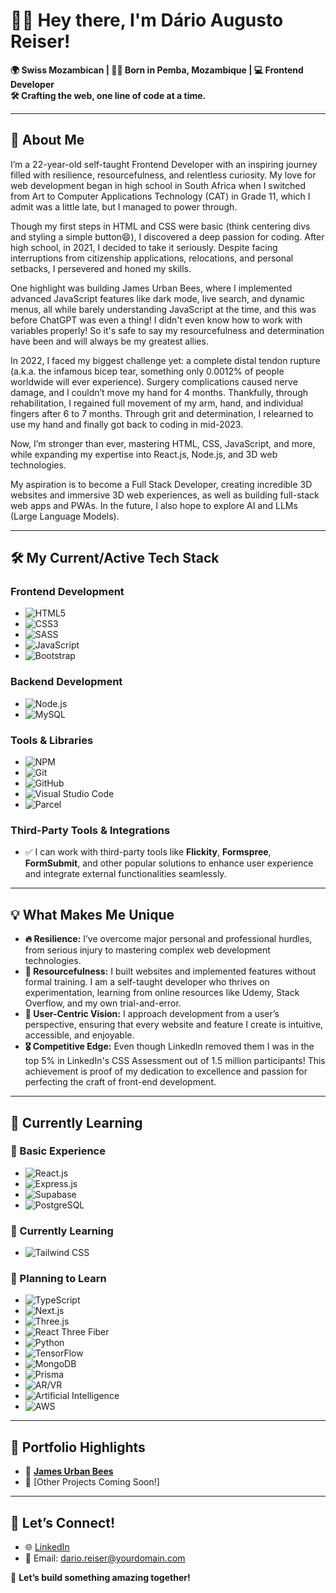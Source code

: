 # 👋🏾 Hey there, I'm **Dário Augusto Reiser**!

**🌍 Swiss Mozambican | 👦🏾 Born in Pemba, Mozambique | 💻 Frontend Developer**  
**🛠️ Crafting the web, one line of code at a time.**  

---

## 🎯 About Me  

I’m a 22-year-old self-taught Frontend Developer with an inspiring journey filled with resilience, resourcefulness, and relentless curiosity. My love for web development began in high school in South Africa when I switched from Art to Computer Applications Technology (CAT) in Grade 11, which I admit was a little late, but I managed to power through.

Though my first steps in HTML and CSS were basic (think centering divs and styling a simple button😄), I discovered a deep passion for coding. After high school, in 2021, I decided to take it seriously. Despite facing interruptions from citizenship applications, relocations, and personal setbacks, I persevered and honed my skills.

One highlight was building James Urban Bees, where I implemented advanced JavaScript features like dark mode, live search, and dynamic menus, all while barely understanding JavaScript at the time, and this was before ChatGPT was even a thing! I didn't even know how to work with variables properly! So it's safe to say my resourcefulness and determination have been and will always be my greatest allies.

In 2022, I faced my biggest challenge yet: a complete distal tendon rupture (a.k.a. the infamous bicep tear, something only 0.0012% of people worldwide will ever experience). Surgery complications caused nerve damage, and I couldn’t move my hand for 4 months. Thankfully, through rehabilitation, I regained full movement of my arm, hand, and individual fingers after 6 to 7 months. Through grit and determination, I relearned to use my hand and finally got back to coding in mid-2023.

Now, I’m stronger than ever, mastering HTML, CSS, JavaScript, and more, while expanding my expertise into React.js, Node.js, and 3D web technologies.

My aspiration is to become a Full Stack Developer, creating incredible 3D websites and immersive 3D web experiences, as well as building full-stack web apps and PWAs. In the future, I also hope to explore AI and LLMs (Large Language Models).  

---

## 🛠️ My Current/Active Tech Stack  

### **Frontend Development**  
- ![HTML5](https://img.shields.io/badge/HTML5-%23E34F26.svg?style=for-the-badge&logo=html5&logoColor=white)  
- ![CSS3](https://img.shields.io/badge/CSS3-%231572B6.svg?style=for-the-badge&logo=css3&logoColor=white)  
- ![SASS](https://img.shields.io/badge/SASS-%23CC6699.svg?style=for-the-badge&logo=sass&logoColor=white)  
- ![JavaScript](https://img.shields.io/badge/JavaScript-%23F7DF1E.svg?style=for-the-badge&logo=javascript&logoColor=black)  
- ![Bootstrap](https://img.shields.io/badge/Bootstrap-%23563D7C.svg?style=for-the-badge&logo=bootstrap&logoColor=white)

### **Backend Development**  
- ![Node.js](https://img.shields.io/badge/Node.js-%23339933.svg?style=for-the-badge&logo=node.js&logoColor=white)
- ![MySQL](https://img.shields.io/badge/MySQL-%234479A1.svg?style=for-the-badge&logo=mysql&logoColor=white)

### **Tools & Libraries**  
- ![NPM](https://img.shields.io/badge/npm-%23CB3837.svg?style=for-the-badge&logo=npm&logoColor=white)  
- ![Git](https://img.shields.io/badge/Git-%23F05032.svg?style=for-the-badge&logo=git&logoColor=white)  
- ![GitHub](https://img.shields.io/badge/GitHub-%23181717.svg?style=for-the-badge&logo=github&logoColor=white)  
- ![Visual Studio Code](https://img.shields.io/badge/VS_Code-%23007ACC.svg?style=for-the-badge&logo=visual-studio-code&logoColor=white)  
- ![Parcel](https://img.shields.io/badge/Parcel-%23F1C40F.svg?style=for-the-badge&logo=parcel&logoColor=white)  

### **Third-Party Tools & Integrations**  
- ✅ I can work with third-party tools like **Flickity**, **Formspree**, **FormSubmit**, and other popular solutions to enhance user experience and integrate external functionalities seamlessly.

---

## 💡 What Makes Me Unique  

- **🔥 Resilience:** I’ve overcome major personal and professional hurdles, from serious injury to mastering complex web development technologies.
- **🧠 Resourcefulness:** I built websites and implemented features without formal training. I am a self-taught developer who thrives on experimentation, learning from online resources like Udemy, Stack Overflow, and my own trial-and-error.
- **🌟 User-Centric Vision:** I approach development from a user’s perspective, ensuring that every website and feature I create is intuitive, accessible, and enjoyable.
- **🎖️ Competitive Edge:** Even though LinkedIn removed them I was in the top 5% in LinkedIn's CSS Assessment out of 1.5 million participants! This achievement is proof of my dedication to excellence and passion for perfecting the craft of front-end development.

---

## 🌱 Currently Learning  
### **🔰 Basic Experience**  
- ![React.js](https://img.shields.io/badge/React.js-%2361DAFB.svg?style=for-the-badge&logo=react&logoColor=black)  
- ![Express.js](https://img.shields.io/badge/Express.js-%23000000.svg?style=for-the-badge&logo=express&logoColor=white)  
- ![Supabase](https://img.shields.io/badge/Supabase-%233ECF8E.svg?style=for-the-badge&logo=supabase&logoColor=white)
- ![PostgreSQL](https://img.shields.io/badge/PostgreSQL-%23336791.svg?style=for-the-badge&logo=postgresql&logoColor=white)

### **📖 Currently Learning**  
- ![Tailwind CSS](https://img.shields.io/badge/Tailwind_CSS-%2338B2AC.svg?style=for-the-badge&logo=tailwind-css&logoColor=white)  

### **🌱 Planning to Learn**
- ![TypeScript](https://img.shields.io/badge/TypeScript-%233178C6.svg?style=for-the-badge&logo=typescript&logoColor=white)  
- ![Next.js](https://img.shields.io/badge/Next.js-%23000000.svg?style=for-the-badge&logo=next.js&logoColor=white)  
- ![Three.js](https://img.shields.io/badge/Three.js-%23000000.svg?style=for-the-badge&logo=three.js&logoColor=white)  
- ![React Three Fiber](https://img.shields.io/badge/React_Three_Fiber-%2361DAFB.svg?style=for-the-badge&logo=react&logoColor=black)  
- ![Python](https://img.shields.io/badge/Python-%233776AB.svg?style=for-the-badge&logo=python&logoColor=white)  
- ![TensorFlow](https://img.shields.io/badge/TensorFlow-%23FF6F00.svg?style=for-the-badge&logo=tensorflow&logoColor=white)
- ![MongoDB](https://img.shields.io/badge/MongoDB-%2347A248.svg?style=for-the-badge&logo=mongodb&logoColor=white)  
- ![Prisma](https://img.shields.io/badge/Prisma-%2300784C.svg?style=for-the-badge&logo=prisma&logoColor=white)  
- ![AR/VR](https://img.shields.io/badge/AR/VR-%230073B3.svg?style=for-the-badge&logo=virtual-reality&logoColor=white)  
- ![Artificial Intelligence](https://img.shields.io/badge/AI-%23000000.svg?style=for-the-badge&logo=artificial-intelligence&logoColor=white)  
- ![AWS](https://img.shields.io/badge/AWS-%23FF9900.svg?style=for-the-badge&logo=amazon-aws&logoColor=white)  

---

## 📂 Portfolio Highlights  
- 🔗 [**James Urban Bees**](https://james-urban-bees.netlify.app/)  
- 🔗 [Other Projects Coming Soon!]  

---

## 🤝 Let’s Connect!  
- 🌐 [LinkedIn](www.linkedin.com/in/darioaugustoreiser)  
- 📧 Email: dario.reiser@yourdomain.com  

🚀 **Let’s build something amazing together!**  

